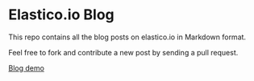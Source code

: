 # Elastico.io Blog

This repo contains all the blog posts on elastico.io in Markdown format.

Feel free to fork and contribute a new post by sending a pull request.

<a href="https://rawgit.com/etcinitd/elastico-io-blog/registration-form/index.html">Blog demo</a>
